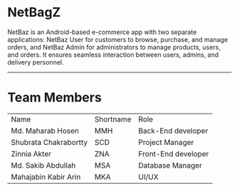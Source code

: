 # NetBagZ
NetBaz is an Android-based e-commerce app with two separate applications: NetBaz User for customers to browse, purchase, and manage orders, and NetBaz Admin for administrators to manage products, users, and orders. It ensures seamless interaction between users, admins, and delivery personnel.

--------------------------------- ---------------------------------------
# Team Members
<table>
  <tr>
    <td>Name</td>
    <td>Shortname</td>
    <td>Role</td>
  </tr>
  <tr>
    <td>Md. Maharab Hosen</td>
    <td>MMH</td>
    <td>Back-End developer </td>
  </tr>
  <tr>
    <td>Shubrata Chakrabortty</td>
    <td>SCD</td>
    <td>Project Manager</td>
  </tr>
  <tr>
    <td>Zinnia Akter</td>
    <td>ZNA</td>
    <td>Front-End developer</td>
  </tr>
  <tr>
    <td>Md. Sakib Abdullah</td>
    <td>MSA</td>
    <td>Database Manager</td>
  </tr>
  <tr>
    <td>Mahajabin Kabir Arin</td>
    <td>MKA</td>
    <td>UI/UX</td>
  </tr>
</table>
